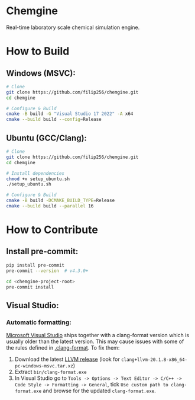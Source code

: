 # Chemgine

Real-time laboratory scale chemical simulation engine.

# How to Build

## Windows (MSVC):
```sh
# Clone
git clone https://github.com/filip256/chemgine.git
cd chemgine

# Configure & Build
cmake -B build -G "Visual Studio 17 2022" -A x64
cmake --build build --config=Release
```

## Ubuntu (GCC/Clang):
```sh
# Clone
git clone https://github.com/filip256/chemgine.git
cd chemgine

# Install dependencies
chmod +x setup_ubuntu.sh
./setup_ubuntu.sh

# Configure & Build
cmake -B build -DCMAKE_BUILD_TYPE=Release
cmake --build build --parallel 16
```

# How to Contribute
## Install pre-commit:
```sh
pip install pre-commit
pre-commit --version  # v4.3.0+

cd <chemgine-project-root>
pre-commit install
```

## Visual Studio:
### Automatic formatting:
[Microsoft Visual Studio](https://visualstudio.microsoft.com/) ships together with a clang-format version which is usually older than the latest version. This may cause issues with some of the rules defined in [.clang-format](.clang-format). To fix them:
 1. Download the latest [LLVM release](https://github.com/llvm/llvm-project/releases) (look for `clang+llvm-20.1.8-x86_64-pc-windows-msvc.tar.xz`)
 2. Extract `bin/clang-format.exe`
 3. In Visual Studio go to `Tools -> Options -> Text Editor -> C/C++ -> Code Style -> Formatting -> General`, tick `Use custom path to clang-format.exe` and browse for the updated `clang-format.exe`.
